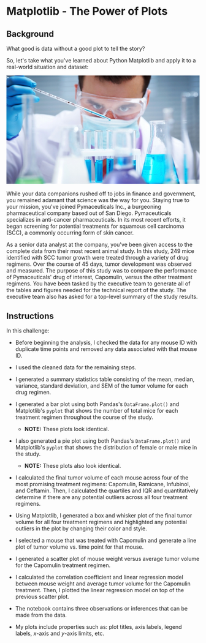 # Matplotlib - The Power of Plots

## Background

What good is data without a good plot to tell the story?

So, let's take what you've learned about Python Matplotlib and apply it to a real-world situation and dataset:

![Laboratory](Images/Laboratory.jpg)

While your data companions rushed off to jobs in finance and government, you remained adamant that science was the way for you. Staying true to your mission, you've joined Pymaceuticals Inc., a burgeoning pharmaceutical company based out of San Diego. Pymaceuticals specializes in anti-cancer pharmaceuticals. In its most recent efforts, it began screening for potential treatments for squamous cell carcinoma (SCC), a commonly occurring form of skin cancer.

As a senior data analyst at the company, you've been given access to the complete data from their most recent animal study. In this study, 249 mice identified with SCC tumor growth were treated through a variety of drug regimens. Over the course of 45 days, tumor development was observed and measured. The purpose of this study was to compare the performance of Pymaceuticals' drug of interest, Capomulin, versus the other treatment regimens. You have been tasked by the executive team to generate all of the tables and figures needed for the technical report of the study. The executive team also has asked for a top-level summary of the study results.

## Instructions

In this challenge:

* Before beginning the analysis, I checked the data for any mouse ID with duplicate time points and removed any data associated with that mouse ID.

* I used the cleaned data for the remaining steps.

* I generated a summary statistics table consisting of the mean, median, variance, standard deviation, and SEM of the tumor volume for each drug regimen.

* I generated a bar plot using both Pandas's `DataFrame.plot()` and Matplotlib's `pyplot` that shows  the number of total mice for each treatment regimen throughout the course of the study.

  * **NOTE:** These plots look identical.

* I also generated a pie plot using both Pandas's `DataFrame.plot()` and Matplotlib's `pyplot` that shows the distribution of female or male mice in the study.

  * **NOTE:** These plots also look identical.

* I calculated the final tumor volume of each mouse across four of the most promising treatment regimens: Capomulin, Ramicane, Infubinol, and Ceftamin. Then, I calculated the quartiles and IQR and quantitatively determine if there are any potential outliers across all four treatment regimens.

* Using Matplotlib, I generated a box and whisker plot of the final tumor volume for all four treatment regimens and highlighted any potential outliers in the plot by changing their color and style.

  
* I selected a mouse that was treated with Capomulin and generate a line plot of tumor volume vs. time point for that mouse.

* I generated a scatter plot of mouse weight versus average tumor volume for the Capomulin treatment regimen.

* I calculated the correlation coefficient and linear regression model between mouse weight and average tumor volume for the Capomulin treatment. Then, I plotted the linear regression model on top of the previous scatter plot.

* The notebook contains three observations or inferences that can be made from the data.

* My plots include properties such as: plot titles, axis labels, legend labels, _x_-axis and _y_-axis limits, etc.
